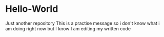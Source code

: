# Hello-World
Just another repository
This is a practise message so i don't know what i am doing right now but I know I am editing my written code
